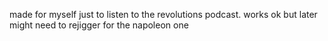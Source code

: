 made for myself just to listen to the revolutions podcast. works ok but later might need to rejigger for the napoleon one
